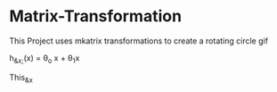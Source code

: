 # Matrix-Transformation

This Project uses mkatrix transformations to create a rotating circle gif

   h<sub>&x;</sub>(x) = &theta;<sub>o</sub> x + &theta;<sub>1</sub>x
  
This<sub>&x
